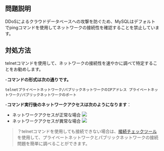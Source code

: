 ## 問題説明
DDoSによるクラウドデータベースへの攻撃を防ぐため、MySQLはデフォルトでpingコマンドを使用してネットワークの接続性を確認することを禁止しています。

## 対処方法
telnetコマンドを使用して、ネットワークの接続性を速やかに調べて特定することをお勧めします。

-**コマンドの形式は次の通りです。**
```
telnetプライベートネットワーク/パブリックネットワークのIPアドレス プライベートネットワーク/パブリックネットワークのポート
```

-**コマンド実行後のネットワークアクセスは次のようになります**：
 - ネットワークアクセスが正常な場合
![](https://main.qcloudimg.com/raw/576f29ab50c2b8c347514a59242a7ae9.png)
 - ネットワークアクセスが異常な場合
![](https://main.qcloudimg.com/raw/76ce15542eb5278ad2c4e1f58c80f4db.png)

>？telnetコマンドを使用しても接続できない場合は、[接続チェックツール](https://intl.cloud.tencent.com/document/product/236/31927)を使用して、プライベートネットワークとパブリックネットワークの接続問題を簡単に調べることができます。



